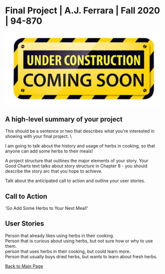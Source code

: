 
# Final Project | A.J. Ferrara | Fall 2020 | 94-870


![Test Image 1](download2.jpg) 


## A high-level summary of your project
This should be a sentence or two that describes what you're interested in showing with your final project. \

I am going to talk about the history and usage of herbs in cooking, so that anyone can add some herbs to their meals!

A project structure that outlines the major elements of your story.  Your Good Charts text talks about story structure in Chapter 8 - you should describe the story arc that you hope to achieve.  

Talk about the anticipated call to action and outline your user stories.  

## Call to Action
'Go Add Some Herbs to Your Next Meal!'

## User Stories
Person that already likes using herbs in their cooking. \
Person that is curious about using herbs, but not sure how or why to use them. \
person that uses herbs in their cooking, but could learn more. \
Person that usually buys dried herbs, but wants to learn about fresh herbs. 





[Back to Main Page](https://ajferrara.github.io/Telling.Stories.with.Data/)
